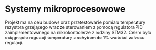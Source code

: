 # Systemy mikroprocesowowe
Projekt ma na celu budowę oraz przetestowanie pomiaru temperatury rezystora grzejącego wraz ze sterowaniem z pomocą regulatora PID zaimplementowanego na mikrokontrolerze z rodziny STM32. Celem było osiągnięcie regulacji temperatury z uchybem do 1% wartości zakresu regulacji.
